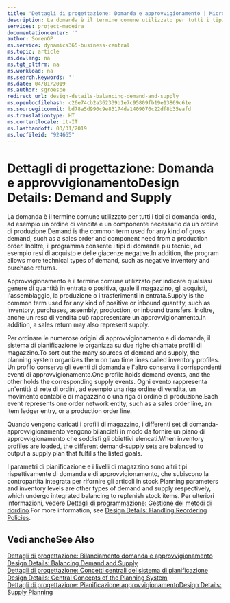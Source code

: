 ```yaml
---
title: 'Dettagli di progettazione: Domanda e approvvigionamento | Microsoft Docs'
description: La domanda è il termine comune utilizzato per tutti i tipi di domanda lorda, ad esempio un ordine di vendita e un componente necessario da un ordine di produzione. Inoltre, il programma consente i tipi di domanda più tecnici, ad esempio resi di acquisto e delle giacenze negative.
services: project-madeira
documentationcenter: ''
author: SorenGP
ms.service: dynamics365-business-central
ms.topic: article
ms.devlang: na
ms.tgt_pltfrm: na
ms.workload: na
ms.search.keywords: ''
ms.date: 04/01/2019
ms.author: sgroespe
redirect_url: design-details-balancing-demand-and-supply
ms.openlocfilehash: c26e74cb2a362339b1e7c95809fb19e13869c61e
ms.sourcegitcommit: bd78a5d990c9e83174da1409076c22df8b35eafd
ms.translationtype: HT
ms.contentlocale: it-IT
ms.lasthandoff: 03/31/2019
ms.locfileid: "924665"
---
```

# <a name="design-details-demand-and-supply"></a><span data-ttu-id="b7ee5-104">Dettagli di progettazione: Domanda e approvvigionamento</span><span class="sxs-lookup"><span data-stu-id="b7ee5-104">Design Details: Demand and Supply</span></span>
<span data-ttu-id="b7ee5-105">La domanda è il termine comune utilizzato per tutti i tipi di domanda lorda, ad esempio un ordine di vendita e un componente necessario da un ordine di produzione.</span><span class="sxs-lookup"><span data-stu-id="b7ee5-105">Demand is the common term used for any kind of gross demand, such as a sales order and component need from a production order.</span></span> <span data-ttu-id="b7ee5-106">Inoltre, il programma consente i tipi di domanda più tecnici, ad esempio resi di acquisto e delle giacenze negative.</span><span class="sxs-lookup"><span data-stu-id="b7ee5-106">In addition, the program allows more technical types of demand, such as negative inventory and purchase returns.</span></span>  

 <span data-ttu-id="b7ee5-107">Approvvigionamento è il termine comune utilizzato per indicare qualsiasi genere di quantità in entrata o positiva, quale il magazzino, gli acquisti, l'assemblaggio, la produzione o i trasferimenti in entrata.</span><span class="sxs-lookup"><span data-stu-id="b7ee5-107">Supply is the common term used for any kind of positive or inbound quantity, such as inventory, purchases, assembly, production, or inbound transfers.</span></span> <span data-ttu-id="b7ee5-108">Inoltre, anche un reso di vendita può rappresentare un approvvigionamento.</span><span class="sxs-lookup"><span data-stu-id="b7ee5-108">In addition, a sales return may also represent supply.</span></span>  

 <span data-ttu-id="b7ee5-109">Per ordinare le numerose origini di approvvigionamento e di domanda, il sistema di pianificazione le organizza su due righe chiamate profili di magazzino.</span><span class="sxs-lookup"><span data-stu-id="b7ee5-109">To sort out the many sources of demand and supply, the planning system organizes them on two time lines called inventory profiles.</span></span> <span data-ttu-id="b7ee5-110">Un profilo conserva gli eventi di domanda e l'altro conserva i corrispondenti eventi di approvvigionamento.</span><span class="sxs-lookup"><span data-stu-id="b7ee5-110">One profile holds demand events, and the other holds the corresponding supply events.</span></span> <span data-ttu-id="b7ee5-111">Ogni evento rappresenta un'entità di rete di ordini, ad esempio una riga ordine di vendita, un movimento contabile di magazzino o una riga di ordine di produzione.</span><span class="sxs-lookup"><span data-stu-id="b7ee5-111">Each event represents one order network entity, such as a sales order line, an item ledger entry, or a production order line.</span></span>  

 <span data-ttu-id="b7ee5-112">Quando vengono caricati i profili di magazzino, i differenti set di domanda-approvvigionamento vengono bilanciati in modo da fornire un piano di approvvigionamento che soddisfi gli obiettivi elencati.</span><span class="sxs-lookup"><span data-stu-id="b7ee5-112">When inventory profiles are loaded, the different demand-supply sets are balanced to output a supply plan that fulfills the listed goals.</span></span>  

 <span data-ttu-id="b7ee5-113">I parametri di pianificazione e i livelli di magazzino sono altri tipi rispettivamente di domanda e di approvvigionamento, che subiscono la contropartita integrata per rifornire gli articoli in stock.</span><span class="sxs-lookup"><span data-stu-id="b7ee5-113">Planning parameters and inventory levels are other types of demand and supply respectively, which undergo integrated balancing to replenish stock items.</span></span> <span data-ttu-id="b7ee5-114">Per ulteriori informazioni, vedere [Dettagli di programmazione: Gestione dei metodi di riordino](design-details-handling-reordering-policies.md).</span><span class="sxs-lookup"><span data-stu-id="b7ee5-114">For more information, see [Design Details: Handling Reordering Policies](design-details-handling-reordering-policies.md).</span></span>  

## <a name="see-also"></a><span data-ttu-id="b7ee5-115">Vedi anche</span><span class="sxs-lookup"><span data-stu-id="b7ee5-115">See Also</span></span>  
 <span data-ttu-id="b7ee5-116">[Dettagli di progettazione: Bilanciamento domanda e approvvigionamento](design-details-balancing-demand-and-supply.md) </span><span class="sxs-lookup"><span data-stu-id="b7ee5-116">[Design Details: Balancing Demand and Supply](design-details-balancing-demand-and-supply.md) </span></span>  
 <span data-ttu-id="b7ee5-117">[Dettagli di progettazione: Concetti centrali del sistema di pianificazione](design-details-central-concepts-of-the-planning-system.md) </span><span class="sxs-lookup"><span data-stu-id="b7ee5-117">[Design Details: Central Concepts of the Planning System](design-details-central-concepts-of-the-planning-system.md) </span></span>  
 [<span data-ttu-id="b7ee5-118">Dettagli di progettazione: Pianificazione approvvigionamento</span><span class="sxs-lookup"><span data-stu-id="b7ee5-118">Design Details: Supply Planning</span></span>](design-details-supply-planning.md)
